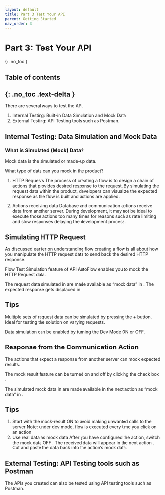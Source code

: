 ```yaml
---
layout: default
title: Part 3 Test Your API
parent: Getting Started
nav_order: 3
---
```


# Part 3: Test Your API
{: .no_toc }

## Table of contents
{: .no_toc .text-delta }
---
There are several ways to test the API.

1. Internal Testing: Built-in Data Simulation and Mock Data
2. External Testing: API Testing tools such as Postman.

## Internal Testing: Data Simulation and Mock Data
### What is Simulated (Mock) Data?
Mock data is the simulated or made-up data.

What type of data can you mock in the product?

1. HTTP Requests
The process of creating a flow is to design a chain of actions that provides desired response to the request.  By simulating the request data within the product, developers can visualize the expected response as the flow is built and actions are applied.

2. Actions receiving data
Database and communication actions receive data from another server.  During development, it may not be ideal to execute those actions too many times for reasons such as rate limiting and slow responses delaying the development process.

## Simulating HTTP Request

As discussed earlier on understanding flow creating a flow is all about how you manipulate the HTTP request data to send back the desired HTTP response.

Flow Test Simulation feature of API AutoFlow enables you to mock the HTTP Request data.

The request data simulated in  are made available as “mock data” in .   The expected response gets displaced in .

## Tips

Multiple sets of request data can be simulated by pressing the + button.  Ideal for testing the solution on varying requests.


Data simulation can be enabled by turning the Dev Mode ON or OFF.

## Response from the Communication Action
The actions that expect a response from another server can mock expected results.

The mock result feature can be turned on and off by clicking the check box .

The simulated mock data in  are made available in the next action as “mock data” in .   

## Tips

1. Start with the mock-result ON to avoid making unwanted calls to the server
Note: under dev mode, flow is executed every time you click on an action
2. Use real data as mock data
After you have configured the action, switch the mock data OFF .  The received data will appear in the next action .  Cut and paste the data back into the action’s mock data.

## External Testing: API Testing tools such as Postman
The APIs you created can also be tested using API testing tools such as Postman.
